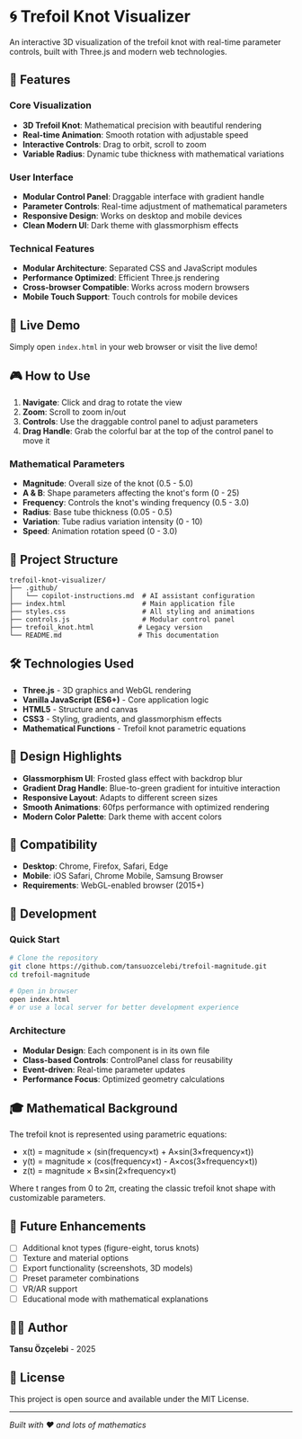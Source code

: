 # 🌀 Trefoil Knot Visualizer

An interactive 3D visualization of the trefoil knot with real-time parameter controls, built with Three.js and modern web technologies.

## 🎯 Features

### Core Visualization
- **3D Trefoil Knot**: Mathematical precision with beautiful rendering
- **Real-time Animation**: Smooth rotation with adjustable speed
- **Interactive Controls**: Drag to orbit, scroll to zoom
- **Variable Radius**: Dynamic tube thickness with mathematical variations

### User Interface
- **Modular Control Panel**: Draggable interface with gradient handle
- **Parameter Controls**: Real-time adjustment of mathematical parameters
- **Responsive Design**: Works on desktop and mobile devices
- **Clean Modern UI**: Dark theme with glassmorphism effects

### Technical Features
- **Modular Architecture**: Separated CSS and JavaScript modules
- **Performance Optimized**: Efficient Three.js rendering
- **Cross-browser Compatible**: Works across modern browsers
- **Mobile Touch Support**: Touch controls for mobile devices

## 🚀 Live Demo

Simply open `index.html` in your web browser or visit the live demo!

## 🎮 How to Use

1. **Navigate**: Click and drag to rotate the view
2. **Zoom**: Scroll to zoom in/out
3. **Controls**: Use the draggable control panel to adjust parameters
4. **Drag Handle**: Grab the colorful bar at the top of the control panel to move it

### Mathematical Parameters
- **Magnitude**: Overall size of the knot (0.5 - 5.0)
- **A & B**: Shape parameters affecting the knot's form (0 - 25)
- **Frequency**: Controls the knot's winding frequency (0.5 - 3.0)
- **Radius**: Base tube thickness (0.05 - 0.5)
- **Variation**: Tube radius variation intensity (0 - 10)
- **Speed**: Animation rotation speed (0 - 3.0)

## 📁 Project Structure

```
trefoil-knot-visualizer/
├── .github/
│   └── copilot-instructions.md  # AI assistant configuration
├── index.html                   # Main application file
├── styles.css                   # All styling and animations  
├── controls.js                  # Modular control panel
├── trefoil_knot.html           # Legacy version
└── README.md                   # This documentation
```

## 🛠️ Technologies Used

- **Three.js** - 3D graphics and WebGL rendering
- **Vanilla JavaScript (ES6+)** - Core application logic
- **HTML5** - Structure and canvas
- **CSS3** - Styling, gradients, and glassmorphism effects
- **Mathematical Functions** - Trefoil knot parametric equations

## 🎨 Design Highlights

- **Glassmorphism UI**: Frosted glass effect with backdrop blur
- **Gradient Drag Handle**: Blue-to-green gradient for intuitive interaction
- **Responsive Layout**: Adapts to different screen sizes
- **Smooth Animations**: 60fps performance with optimized rendering
- **Modern Color Palette**: Dark theme with accent colors

## 📱 Compatibility

- **Desktop**: Chrome, Firefox, Safari, Edge
- **Mobile**: iOS Safari, Chrome Mobile, Samsung Browser
- **Requirements**: WebGL-enabled browser (2015+)

## 🔧 Development

### Quick Start
```bash
# Clone the repository
git clone https://github.com/tansuozcelebi/trefoil-magnitude.git
cd trefoil-magnitude

# Open in browser
open index.html
# or use a local server for better development experience
```

### Architecture
- **Modular Design**: Each component is in its own file
- **Class-based Controls**: ControlPanel class for reusability
- **Event-driven**: Real-time parameter updates
- **Performance Focus**: Optimized geometry calculations

## 🎓 Mathematical Background

The trefoil knot is represented using parametric equations:
- x(t) = magnitude × (sin(frequency×t) + A×sin(3×frequency×t))
- y(t) = magnitude × (cos(frequency×t) - A×cos(3×frequency×t))  
- z(t) = magnitude × B×sin(2×frequency×t)

Where t ranges from 0 to 2π, creating the classic trefoil knot shape with customizable parameters.

## 🚀 Future Enhancements

- [ ] Additional knot types (figure-eight, torus knots)
- [ ] Texture and material options
- [ ] Export functionality (screenshots, 3D models)
- [ ] Preset parameter combinations
- [ ] VR/AR support
- [ ] Educational mode with mathematical explanations

## 👨‍💻 Author

**Tansu Özçelebi** - 2025

## 📄 License

This project is open source and available under the MIT License.

---

*Built with ❤️ and lots of mathematics*